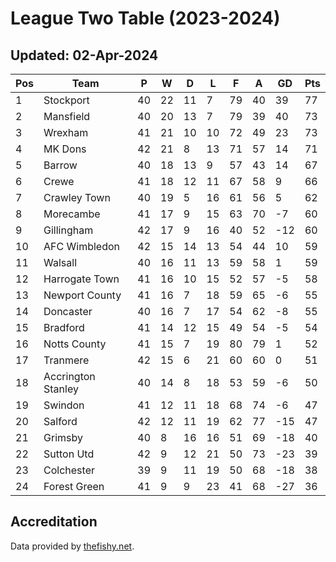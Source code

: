 # League Two Table (2023-2024)
## Updated: 02-Apr-2024

| Pos | Team | P | W | D | L | F | A | GD | Pts |
| --- | --- | --- | --- | --- | --- | --- | --- | --- | --- |
| 1 | Stockport | 40 | 22 | 11 | 7 | 79 | 40 | 39 | 77 |
| 2 | Mansfield | 40 | 20 | 13 | 7 | 79 | 39 | 40 | 73 |
| 3 | Wrexham | 41 | 21 | 10 | 10 | 72 | 49 | 23 | 73 |
| 4 | MK Dons | 42 | 21 | 8 | 13 | 71 | 57 | 14 | 71 |
| 5 | Barrow | 40 | 18 | 13 | 9 | 57 | 43 | 14 | 67 |
| 6 | Crewe | 41 | 18 | 12 | 11 | 67 | 58 | 9 | 66 |
| 7 | Crawley Town | 40 | 19 | 5 | 16 | 61 | 56 | 5 | 62 |
| 8 | Morecambe | 41 | 17 | 9 | 15 | 63 | 70 | -7 | 60 |
| 9 | Gillingham | 42 | 17 | 9 | 16 | 40 | 52 | -12 | 60 |
| 10 | AFC Wimbledon | 42 | 15 | 14 | 13 | 54 | 44 | 10 | 59 |
| 11 | Walsall | 40 | 16 | 11 | 13 | 59 | 58 | 1 | 59 |
| 12 | Harrogate Town | 41 | 16 | 10 | 15 | 52 | 57 | -5 | 58 |
| 13 | Newport County | 41 | 16 | 7 | 18 | 59 | 65 | -6 | 55 |
| 14 | Doncaster | 40 | 16 | 7 | 17 | 54 | 62 | -8 | 55 |
| 15 | Bradford | 41 | 14 | 12 | 15 | 49 | 54 | -5 | 54 |
| 16 | Notts County | 41 | 15 | 7 | 19 | 80 | 79 | 1 | 52 |
| 17 | Tranmere | 42 | 15 | 6 | 21 | 60 | 60 | 0 | 51 |
| 18 | Accrington Stanley | 40 | 14 | 8 | 18 | 53 | 59 | -6 | 50 |
| 19 | Swindon | 41 | 12 | 11 | 18 | 68 | 74 | -6 | 47 |
| 20 | Salford | 42 | 12 | 11 | 19 | 62 | 77 | -15 | 47 |
| 21 | Grimsby | 40 | 8 | 16 | 16 | 51 | 69 | -18 | 40 |
| 22 | Sutton Utd | 42 | 9 | 12 | 21 | 50 | 73 | -23 | 39 |
| 23 | Colchester | 39 | 9 | 11 | 19 | 50 | 68 | -18 | 38 |
| 24 | Forest Green | 41 | 9 | 9 | 23 | 41 | 68 | -27 | 36 |

## Accreditation 

Data provided by [thefishy.net](https://www.thefishy.net/).